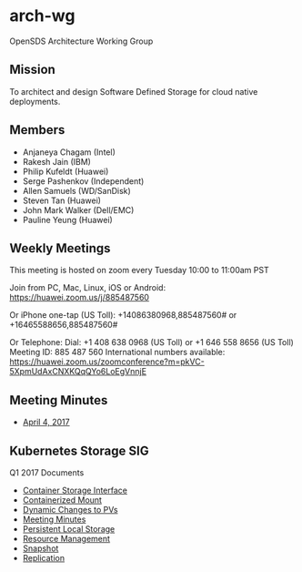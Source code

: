 # arch-wg
OpenSDS Architecture Working Group

## Mission
To architect and design Software Defined Storage for cloud native deployments.

## Members
* Anjaneya Chagam (Intel)
* Rakesh Jain (IBM)
* Philip Kufeldt (Huawei)
* Serge Pashenkov (Independent)
* Allen Samuels (WD/SanDisk)
* Steven Tan (Huawei)
* John Mark Walker (Dell/EMC)
* Pauline Yeung (Huawei)

## Weekly Meetings
This meeting is hosted on zoom every Tuesday 10:00 to 11:00am PST

Join from PC, Mac, Linux, iOS or Android: https://huawei.zoom.us/j/885487560

Or iPhone one-tap (US Toll):  +14086380968,885487560# or +16465588656,885487560#

Or Telephone:
    Dial: +1 408 638 0968 (US Toll) or +1 646 558 8656 (US Toll)
    Meeting ID: 885 487 560
    International numbers available: https://huawei.zoom.us/zoomconference?m=pkVC-5XpmUdAxCNXKQqQYo6LoEgVnnjE

## Meeting Minutes
* [April 4, 2017](https://docs.google.com/document/d/1BDU7LsDrq4NyA2UWMZLcBSNzEbGMzRg6QPJAnPo6Eag/edit?usp=sharing)

## Kubernetes Storage SIG
Q1 2017 Documents
* [Container Storage Interface](https://docs.google.com/document/d/1JMNVNP-ZHz8cGlnqckOnpJmHF-DNY7IYP-Di7iuVhQI)
* [Containerized Mount](https://docs.google.com/document/d/1vLl3ETdd_mV-YbVVMQPIryJR5Y85Kv6ShuW47KDm-Zg/edit#heading=h.9mbi6jf09erm)
* [Dynamic Changes to PVs](https://docs.google.com/document/d/1EjK6wKuOvPTAF25rzadYVGKLMJm_jFlRXHPOeA3JfUc/edit?ts=58ed6ca0)
* [Meeting Minutes](https://docs.google.com/document/d/1-8KEG8AjAgKznS9NFm3qWqkGyCHmvU6HVl0sk5hwoAE)
* [Persistent Local Storage](https://docs.google.com/document/d/1so67pZPtBwv3uBg9d3pk4VLzfn9qtuZrbauv1DnNDSk/e[dit?ts=58dd9c72)
* [Resource Management](https://docs.google.com/document/d/1-YwLsgZzhzzmclIxTOkfo_yltir8JUp-6UzVsdYNkfY/edit#heading=h.o4y4t91qdxq8)
* [Snapshot](https://docs.google.com/document/d/17WS4Wk4MXRH24i-BpMpIFo5F-SNoRkm_KtkBMZEEoAo)
* [Replication](https://docs.google.com/document/d/1kY6UssEaAZonFEr6bA6i8fsJKHFyubjcrJmiq85VC88)
